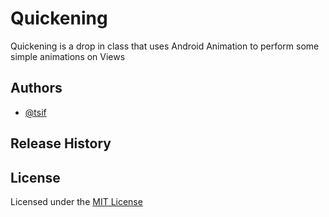 Quickening
==========

Quickening is a drop in class that uses Android Animation to perform some simple animations on Views

## Authors

* [@tsif][tsif]

## Release History

## License

Licensed under the [MIT License](LICENSE-MIT)

[tsif]: https://github.com/thanpolas "tsif"
